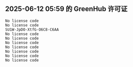 ## 2025-06-12 05:59 的 GreenHub 许可证
```
No license code
No license code
SU1W-JpDO-XtfG-O6C8-C6AA
No license code
No license code
No license code
No license code
No license code
No license code
No license code
```
